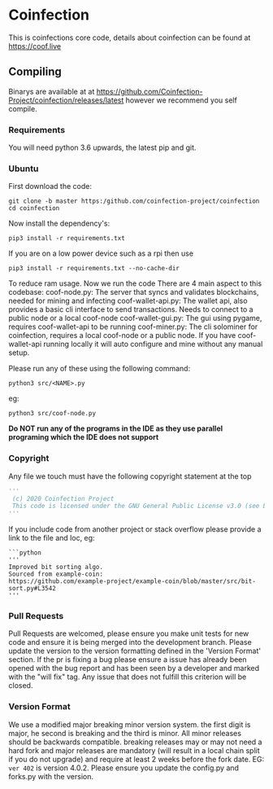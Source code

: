 # Coinfection
This is coinfections core code, details about coinfection can be found at https://coof.live

## Compiling
Binarys are available at at https://github.com/Coinfection-Project/coinfection/releases/latest however we recommend you self compile.

### Requirements
You will need python 3.6 upwards, the latest pip and git.

### Ubuntu
First download the code:
```
git clone -b master https:/github.com/coinfection-project/coinfection 
cd coinfection
```
Now install the dependency's:
```
pip3 install -r requirements.txt
```
If you are on a low power device such as a rpi then use 
```
pip3 install -r requirements.txt --no-cache-dir
```
To reduce ram usage. 
Now we run the code
There are 4 main aspect to this codebase:
coof-node.py: The server that syncs and validates blockchains, needed for mining and infecting
coof-wallet-api.py: The wallet api, also provides a basic cli interface to send transactions. Needs to connect to a public node or a local coof-node
coof-wallet-gui.py: The gui using pygame, requires coof-wallet-api to be running
coof-miner.py: The cli solominer for coinfection, requires a local coof-node or a public node. If you have coof-wallet-api running locally it will auto configure and mine without any manual setup.

Please run any of these using the following command:
```
python3 src/<NAME>.py
```
eg:
```
python3 src/coof-node.py
```
<b> Do NOT run any of the programs in the IDE as they use parallel programing which the IDE does not support</b>

### Copyright
Any file we touch must have the following copyright statement at the top
```python
'''
 (c) 2020 Coinfection Project
 This code is licensed under the GNU General Public License v3.0 (see LICENSE.txt for details)
'''
```
If you include code from another project or stack overflow please provide a link to the file and loc, eg:
```
```python
'''
Improved bit sorting algo.
Sourced from example-coin:
https://github.com/example-project/example-coin/blob/master/src/bit-sort.py#L3542
'''
```
### Pull Requests
Pull Requests are welcomed, please ensure you make unit tests for new code and ensure it is being merged into the development branch. Please update the version to the version formatting defined in the 'Version Format' section. If the pr is fixing a bug please ensure a issue has already been opened with the bug report and has been seen by a developer and marked with the "will fix" tag. Any issue that does not fulfill this criterion will be closed.
### Version Format
We use a modified major breaking minor version system. 
the first digit is major, he second is breaking and the third is minor. All minor releases should be backwards compatible. breaking releases may or may not need a hard fork and major releases are mandatory (will result in a local chain split if you do not upgrade) and require at least 2 weeks before the fork date.
EG:
```ver 402``` is version 4.0.2. Please ensure you update the config.py and forks.py with the version.
